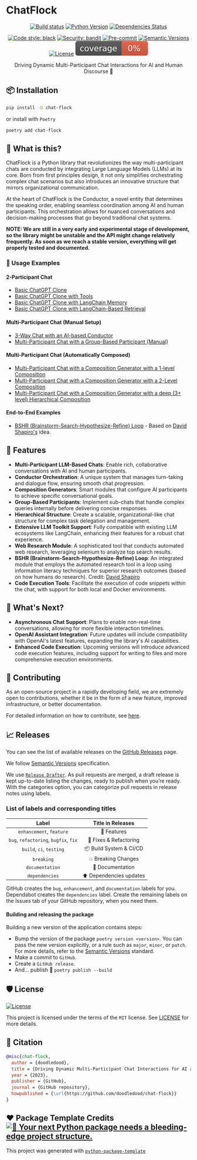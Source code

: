 # ChatFlock

<div align="center">

[![Build status](https://github.com/doodledood/chat-flock/workflows/build/badge.svg?branch=master&event=push)](https://github.com/doodledood/chat-flock/actions?query=workflow%3Abuild)
[![Python Version](https://img.shields.io/pypi/pyversions/chat-flock.svg)](https://pypi.org/project/chat-flock/)
[![Dependencies Status](https://img.shields.io/badge/dependencies-up%20to%20date-brightgreen.svg)](https://github.com/doodledood/chat-flock/pulls?utf8=%E2%9C%93&q=is%3Apr%20author%3Aapp%2Fdependabot)

[![Code style: black](https://img.shields.io/badge/code%20style-black-000000.svg)](https://github.com/psf/black)
[![Security: bandit](https://img.shields.io/badge/security-bandit-green.svg)](https://github.com/PyCQA/bandit)
[![Pre-commit](https://img.shields.io/badge/pre--commit-enabled-brightgreen?logo=pre-commit&logoColor=white)](.pre-commit-config.yaml)
[![Semantic Versions](https://img.shields.io/badge/%20%20%F0%9F%93%A6%F0%9F%9A%80-semantic--versions-e10079.svg)](https://github.com/doodledood/chat-flock/releases)
[![License](https://img.shields.io/github/license/chat-flock/chat-flock)](LICENSE)
![Coverage Report](assets/images/coverage.svg)

Driving Dynamic Multi-Participant Chat Interactions for AI and Human Discourse 🤖

</div>

## 📦 Installation

```bash
pip install -U chat-flock
```

or install with `Poetry`

```bash
poetry add chat-flock
```

## 🤔 What is this?

ChatFlock is a Python library that revolutionizes the way multi-participant chats are conducted by integrating Large Language Models (LLMs) at its core. Born from first principles design, it not only simplifies orchestrating complex chat scenarios but also introduces an innovative structure that mirrors organizational communication. 

At the heart of ChatFlock is the Conductor, a novel entity that determines the speaking order, enabling seamless coordination among AI and human participants. This orchestration allows for nuanced conversations and decision-making processes that go beyond traditional chat systems.

**NOTE: We are still in a very early and experimental stage of development, so the library might be unstable and the API might change relatively frequently. As soon as we reach a stable version, everything will get properly tested and documented.**

### 📝 Usage Examples 

#### 2-Participant Chat

- [Basic ChatGPT Clone](examples/chatgpt_clone.py)
- [Basic ChatGPT Clone with Tools](examples/chatgpt_clone_with_additional_tools.py)
- [Basic ChatGPT Clone with LangChain Memory](examples/chatgpt_clone_with_langchain_memory.py)
- [Basic ChatGPT Clone with LangChain-Based Retrieval](examples/chatgpt_clone_with_langchain_retrieval.py)

#### Multi-Participant Chat (Manual Setup)

- [3-Way Chat with an AI-based Conductor](examples/three_way_ai_conductor.py)
- [Multi-Participant Chat with a Group-Based Participant (Manual)](examples/manual_internal_group_participant.py)

#### Multi-Participant Chat (Automatically Composed)
- [Multi-Participant Chat with a Composition Generator with a 1-level Composition](examples/automatic_chat_simple_composition.py)
- [Multi-Participant Chat with a Composition Generator with a 2-Level Composition](examples/automatic_chat_simple_composition.py)
- [Multi-Participant Chat with a Composition Generator with a deep (3+ level) Hierarchical Composition](examples/automatic_hierarchical_chat_composition.py)

#### End-to-End Examples
- [BSHR (Brainstorm-Search-Hypothesize-Refine) Loop](chatflock/use_cases/bshr.py) - Based on [David Shapiro's](https://github.com/daveshap/BSHR_Loop) idea.

## 🚀 Features

- **Multi-Participant LLM-Based Chats**: Enable rich, collaborative conversations with AI and human participants.
- **Conductor Orchestration**: A unique system that manages turn-taking and dialogue flow, ensuring smooth chat progression.
- **Composition Generators**: Smart modules that configure AI participants to achieve specific conversational goals.
- **Group-Based Participants**: Implement sub-chats that handle complex queries internally before delivering concise responses.
- **Hierarchical Structure**: Create a scalable, organizational-like chat structure for complex task delegation and management.
- **Extensive LLM Toolkit Support**: Fully compatible with existing LLM ecosystems like LangChain, enhancing their features for a robust chat experience.
- **Web Research Module**: A sophisticated tool that conducts automated web research, leveraging selenium to analyze top search results.
- **BSHR (Brainstorm-Search-Hypothesize-Refine) Loop**: An integrated module that employs the automated research tool in a loop using information literacy techniques for superior research outcomes (based on how humans do research). Credit: [David Shapiro](https://github.com/daveshap/BSHR_Loop)
- **Code Execution Tools**: Facilitate the execution of code snippets within the chat, with support for both local and Docker environments.

## 🌟 What's Next?
- **Asynchronous Chat Support**: Plans to enable non-real-time conversations, allowing for more flexible interaction timelines.
- **OpenAI Assistant Integration**: Future updates will include compatibility with OpenAI's latest features, expanding the library's AI capabilities.
- **Enhanced Code Execution**: Upcoming versions will introduce advanced code execution features, including support for writing to files and more comprehensive execution environments.

## 💁 Contributing
As an open-source project in a rapidly developing field, we are extremely open to contributions, whether it be in the form of a new feature, improved infrastructure, or better documentation.

For detailed information on how to contribute, see [here](CONTRIBUTING.md).

## 📈 Releases

You can see the list of available releases on the [GitHub Releases](https://github.com/doodledood/chat-flock/releases) page.

We follow [Semantic Versions](https://semver.org/) specification.

We use [`Release Drafter`](https://github.com/marketplace/actions/release-drafter). As pull requests are merged, a draft release is kept up-to-date listing the changes, ready to publish when you’re ready. With the categories option, you can categorize pull requests in release notes using labels.

### List of labels and corresponding titles

|               **Label**               |  **Title in Releases**  |
| :-----------------------------------: | :---------------------: |
|       `enhancement`, `feature`        |       🚀 Features       |
| `bug`, `refactoring`, `bugfix`, `fix` | 🔧 Fixes & Refactoring  |
|       `build`, `ci`, `testing`        | 📦 Build System & CI/CD |
|              `breaking`               |   💥 Breaking Changes   |
|            `documentation`            |    📝 Documentation     |
|            `dependencies`             | ⬆️ Dependencies updates |

GitHub creates the `bug`, `enhancement`, and `documentation` labels for you. Dependabot creates the `dependencies` label. Create the remaining labels on the Issues tab of your GitHub repository, when you need them.

#### Building and releasing the package

Building a new version of the application contains steps:

- Bump the version of the package `poetry version <version>`. You can pass the new version explicitly, or a rule such as `major`, `minor`, or `patch`. For more details, refer to the [Semantic Versions](https://semver.org/) standard.
- Make a commit to `GitHub`.
- Create a `GitHub release`.
- And... publish 🙂 `poetry publish --build`

## 🛡 License

[![License](https://img.shields.io/github/license/chat-flock/chat-flock)](LICENSE)

This project is licensed under the terms of the `MIT` license. See [LICENSE](LICENSE) for more details.

## 📃 Citation

```bibtex
@misc{chat-flock,
  author = {doodledood},
  title = {Driving Dynamic Multi-Participant Chat Interactions for AI and Human Discourse},
  year = {2023},
  publisher = {GitHub},
  journal = {GitHub repository},
  howpublished = {\url{https://github.com/doodledood/chat-flock}}
}
```

## ❤️ Package Template Credits [![🚀 Your next Python package needs a bleeding-edge project structure.](https://img.shields.io/badge/python--package--template-%F0%9F%9A%80-brightgreen)](https://github.com/TezRomacH/python-package-template)

This project was generated with [`python-package-template`](https://github.com/TezRomacH/python-package-template)
